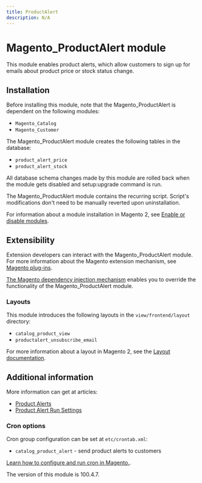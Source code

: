 ```yaml
---
title: ProductAlert
description: N/A
---
```


# Magento_ProductAlert module

This module enables product alerts, which allow customers to sign up for emails about product price or stock status change.

## Installation

Before installing this module, note that the Magento_ProductAlert is dependent on the following modules:

- `Magento_Catalog`
- `Magento_Customer`

The Magento_ProductAlert module creates the following tables in the database:

- `product_alert_price`
- `product_alert_stock`

All database schema changes made by this module are rolled back when the module gets disabled and setup:upgrade command is run.

The Magento_ProductAlert module contains the recurring script. Script's modifications don't need to be manually reverted upon uninstallation.

For information about a module installation in Magento 2, see [Enable or disable modules](https://experienceleague.adobe.com/en/docs/commerce-operations/installation-guide/tutorials/manage-modules).

## Extensibility

Extension developers can interact with the Magento_ProductAlert module. For more information about the Magento extension mechanism, see [Magento plug-ins](https://developer.adobe.com/commerce/php/development/components/plugins/).

[The Magento dependency injection mechanism](https://developer.adobe.com/commerce/php/development/components/dependency-injection/) enables you to override the functionality of the Magento_ProductAlert module.

### Layouts

This module introduces the following layouts in the `view/frontend/layout` directory:

- `catalog_product_view`
- `productalert_unsubscribe_email`

For more information about a layout in Magento 2, see the [Layout documentation](https://developer.adobe.com/commerce/frontend-core/guide/layouts/).

## Additional information

More information can get at articles:

- [Product Alerts](https://experienceleague.adobe.com/en/docs/commerce-admin/inventory/configuration/product-alerts/alert-setup)
- [Product Alert Run Settings](https://experienceleague.adobe.com/en/docs/commerce-admin/inventory/configuration/product-alerts/alert-setup)

### Cron options

Cron group configuration can be set at `etc/crontab.xml`:

- `catalog_product_alert` - send product alerts to customers

[Learn how to configure and run cron in Magento.](https://experienceleague.adobe.com/en/docs/commerce-operations/configuration-guide/cli/configure-cron-jobs).

<InlineAlert slots="text" />
The version of this module is 100.4.7.
